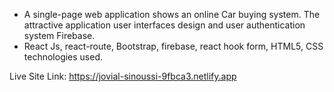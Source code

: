 *   A single-page web application shows an online Car buying system. The attractive application user interfaces design and user authentication system Firebase.
*   React Js, react-route, Bootstrap, firebase, react hook form, HTML5, CSS technologies used.

Live Site Link: https://jovial-sinoussi-9fbca3.netlify.app
